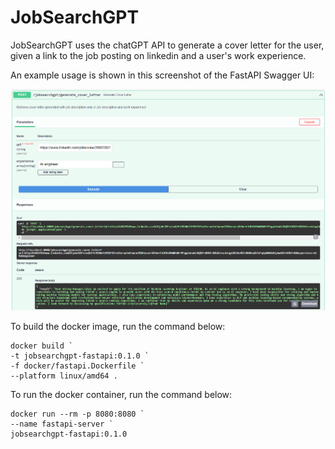 # JobSearchGPT

JobSearchGPT uses the chatGPT API to generate a cover letter for the user, given a link to the job posting on linkedin and a user's work experience.

An example usage is shown in this screenshot of the FastAPI Swagger UI:

<img src="./assets/images/fastapi.png">

To build the docker image, run the command below:

```
docker build `
-t jobsearchgpt-fastapi:0.1.0 `
-f docker/fastapi.Dockerfile `
--platform linux/amd64 .
```

To run the docker container, run the command below:

```
docker run --rm -p 8080:8080 `
--name fastapi-server `
jobsearchgpt-fastapi:0.1.0
```